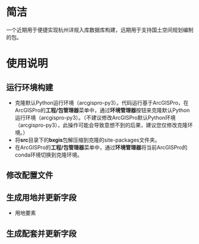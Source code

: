 # 简洁

一个近期用于便捷实现杭州详规入库数据库构建，远期用于支持国土空间规划编制的包。

# 使用说明

## 运行环境构建

- 克隆默认Python运行环境（arcgispro-py3）。代码运行基于ArcGISPro，在ArcGISPro的**工程/包管理器**菜单中，通过**环境管理器**按钮来克隆默认Python运行环境（arcgispro-py3）。（不建议修改ArcGISPro默认Python环境（arcgispro-py3），此操作可能会导致意想不到的后果，建议您仅修改克隆环境。）
- 将**src**目录下的**bxgis**包解压缩到克隆的site-packages文件夹。
- 在ArcGISPro的**工程/包管理器**菜单中，通过**环境管理器**将当前ArcGISPro的conda环境切换到克隆环境。

## 修改配置文件

## 生成用地并更新字段

- 用地要素

## 生成配套并更新字段

##
